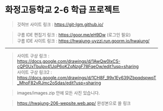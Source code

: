 화정고등학교 2-6 학급 프로젝트
=============

> 깃허브 사이트 링크 : https://git-lgm.github.io/   

> 구름 IDE 편집기 링크 : https://goor.me/eH9Dw (로그인 필요)   
> 구름 IDE 사이트 링크 : https://hwajung-uyzzi.run.goorm.io/hwajung/   

---------------------------------------

> 사이트 구상 링크 :   
> https://docs.google.com/drawings/d/1AwQw0lxCS-cQP0UxTbulpv41JqP6oKZqNzgF78FqeOw/edit?usp=sharing   
> 사이트 구상 링크2 :   
> https://docs.google.com/drawings/d/1CH8F_99x1Ey639jZbpqdspwqT_MhoF82vRJmc2oSdas/edit?usp=sharing   

> images/images.zip 안에 모든 사진 있습니다.  



> https://hwajung-206-wepsite.web.app/ 완성본으로 쓸 링크
